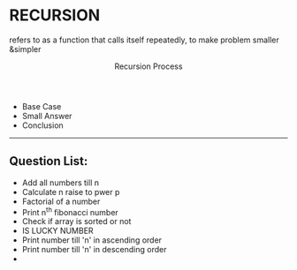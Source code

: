 <h1>RECURSION</h1>
<p>refers to as a function that calls itself repeatedly, to make problem smaller &simpler</p>
<header>Recursion Process</header>
<ul>
<li>Base Case</li>
<li>Small Answer</li>
<li>Conclusion</li>
</ul>
<hr>
<h2>Question List:</h2>
<ul>
  <li>Add all numbers till n</li>
  <li>Calculate n raise to pwer p</li>
  <li>Factorial of a number</li>
  <li>Print n<sup>th</sup> fibonacci number</li>
  <li>Check if array is sorted or not</li>
  <li>IS LUCKY NUMBER</li>
  <li>Print number till 'n' in ascending order</li>
  <li>Print number till 'n' in descending order</li>
  <li></li>
<ul>
